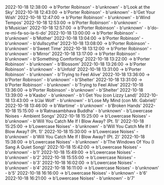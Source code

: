 2022-10-18 12:38:00 -> b'Porter Robinson' - b'unknown' - b'Look at the Sky'
2022-10-18 12:43:00 -> b'Porter Robinson' - b'unknown' - b'Get Your Wish'
2022-10-18 12:47:00 -> b'Porter Robinson' - b'unknown' - b'Wind Tempos'
2022-10-18 12:53:00 -> b'Porter Robinson' - b'unknown' - b'Musician'
2022-10-18 12:57:00 -> b'Porter Robinson' - b'unknown' - b'do-re-mi-fa-so-la-ti-do'
2022-10-18 13:00:00 -> b'Porter Robinson' - b'unknown' - b'Mother'
2022-10-18 13:04:00 -> b'Porter Robinson' - b'unknown' - b'dullscythe'
2022-10-18 13:08:00 -> b'Porter Robinson' - b'unknown' - b'Sweet Time'
2022-10-18 13:12:00 -> b'Porter Robinson' - b'unknown' - b'Mirror'
2022-10-18 13:17:00 -> b'Porter Robinson' - b'unknown' - b'Something Comforting'
2022-10-18 13:22:00 -> b'Porter Robinson' - b'unknown' - b'Blossom'
2022-10-18 13:26:00 -> b'Porter Robinson' - b'unknown' - b'Unfold'
2022-10-18 13:31:00 -> b'Porter Robinson' - b'unknown' - b'Trying to Feel Alive'
2022-10-18 13:36:00 -> b'Porter Robinson' - b'unknown' - b'Shelter'
2022-10-18 13:31:00 -> b'Porter Robinson' - b'unknown' - b'Trying to Feel Alive'
2022-10-18 13:36:00 -> b'Porter Robinson' - b'unknown' - b'Shelter'
2022-10-18 13:39:00 -> b'Kasbo' - b'unknown' - b'I Get You (con Lizzy Land)'
2022-10-18 13:43:00 -> b'Jai Wolf' - b'unknown' - b'Lose My Mind (con Mr. Gabriel)'
2022-10-18 13:46:00 -> b'Wartime' - b'unknown' - b'Broken Hands'
2022-10-18 15:15:00 -> b'Ratnasambhava Buddha' - b'unknown' - b'Lowercase Noises - Ambient Songs'
2022-10-18 15:25:00 -> b'Lowercase Noises' - b'unknown' - b'Will You Catch Me If I Blow Away? (Pt. 1)'
2022-10-18 15:25:00 -> b'Lowercase Noises' - b'unknown' - b'Will You Catch Me If I Blow Away? (Pt. 1)'
2022-10-18 15:30:00 -> b'Lowercase Noises' - b'unknown' - b'Will You Catch Me If I Blow Away? (Pt. 2)'
2022-10-18 15:38:00 -> b'Lowercase Noises' - b'unknown' - b'The Windows Of You (I Sang A Quiet Song)'
2022-10-18 15:42:00 -> b'Lowercase Noises' - b'unknown' - b'1'
2022-10-18 15:49:00 -> b'Lowercase Noises' - b'unknown' - b'2'
2022-10-18 15:55:00 -> b'Lowercase Noises' - b'unknown' - b'3'
2022-10-18 16:02:00 -> b'Lowercase Noises' - b'unknown' - b'4'
2022-10-18 16:11:00 -> b'Lowercase Noises' - b'unknown' - b'5'
2022-10-18 16:16:00 -> b'Lowercase Noises' - b'unknown' - b'6'
2022-10-18 16:21:00 -> b'Lowercase Noises' - b'unknown' - b'7'
